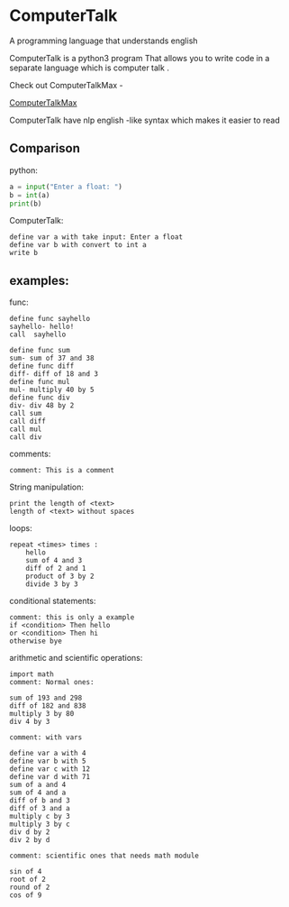 


# ComputerTalk
A programming language that understands english

ComputerTalk is a python3 program That allows you to write code in a separate language which is computer talk .

Check out ComputerTalkMax -

[ComputerTalkMax](https://www.github.com/JavaCoder9721/ComputerTalkMax)

ComputerTalk have nlp english -like syntax which makes it easier to read

## Comparison 

python:
```python
a = input("Enter a float: ")
b = int(a)
print(b)
```

ComputerTalk:
```Abap
define var a with take input: Enter a float
define var b with convert to int a
write b
```


## examples:
func:
```abap
define func sayhello
sayhello- hello!
call  sayhello
```
```abap
define func sum
sum- sum of 37 and 38
define func diff
diff- diff of 18 and 3
define func mul
mul- multiply 40 by 5
define func div
div- div 48 by 2
call sum
call diff
call mul
call div
```

comments:
    
```abap
comment: This is a comment
```

String manipulation:
    
```abap
print the length of <text>
length of <text> without spaces
```

loops:
    
```abap
repeat <times> times :
    hello
    sum of 4 and 3
    diff of 2 and 1
    product of 3 by 2
    divide 3 by 3
```

conditional statements:
    
```abap
comment: this is only a example
if <condition> Then hello
or <condition> Then hi
otherwise bye
```

arithmetic and scientific operations:
```abap
import math
comment: Normal ones:

sum of 193 and 298
diff of 182 and 838
multiply 3 by 80
div 4 by 3

comment: with vars

define var a with 4
define var b with 5
define var c with 12
define var d with 71
sum of a and 4
sum of 4 and a
diff of b and 3
diff of 3 and a
multiply c by 3
multiply 3 by c
div d by 2
div 2 by d

comment: scientific ones that needs math module

sin of 4
root of 2
round of 2
cos of 9

```
